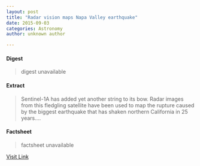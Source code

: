 ```yaml
---
layout: post
title: "Radar vision maps Napa Valley earthquake"
date: 2015-09-03
categories: Astronomy
author: unknown author

---
```



#### Digest
>digest unavailable

#### Extract
>Sentinel-1A has added yet another string to its bow. Radar images from this fledgling satellite have been used to map the rupture caused by the biggest earthquake that has shaken northern California in 25 years....

#### Factsheet
>factsheet unavailable

[Visit Link](http://www.esa.int/Our_Activities/Observing_the_Earth/Copernicus/Sentinel-1/Radar_vision_maps_Napa_Valley_earthquake)


